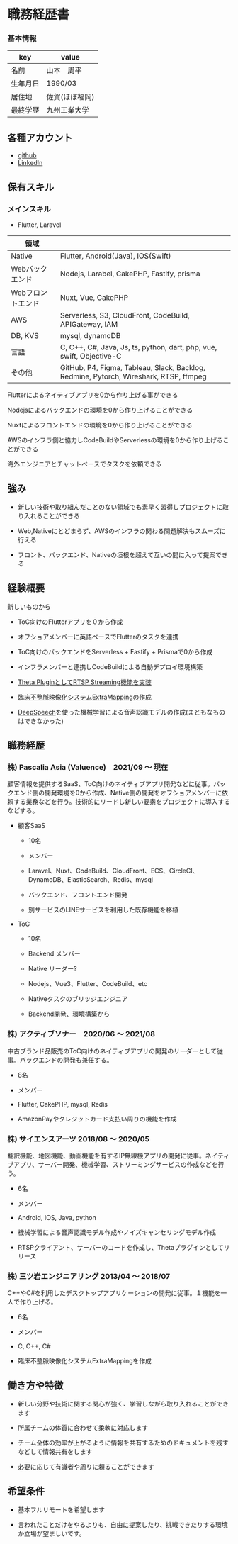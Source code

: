 # 職務経歴書

### 基本情報

| key | value |
| --- | --- |
| 名前  | 山本　周平 |
| 生年月日 | 1990/03 |
| 居住地 | 佐賀(ほぼ福岡)  |
| 最終学歴 | 九州工業大学 |

## 各種アカウント
* [github](https://github.com/syuh31/curriculum_vitae)
* [LinkedIn](https://www.linkedin.com/in/%E5%91%A8%E5%B9%B3-%E5%B1%B1%E6%9C%AC-2271271ab/)

## 保有スキル

### メインスキル
* Flutter, Laravel

| 領域  |     |
| --- | --- |
| Native | Flutter, Android(Java), IOS(Swift) |
| Webバックエンド | Nodejs, Larabel, CakePHP, Fastify, prisma |
| Webフロントエンド | Nuxt, Vue, CakePHP |
| AWS | Serverless, S3, CloudFront, CodeBuild, APIGateway, IAM |
| DB, KVS | mysql, dynamoDB |
| 言語  | C, C++, C#, Java, Js, ts, python, dart, php, vue, swift, Objective-C |
| その他 | GitHub, P4, Figma, Tableau, Slack, Backlog, Redmine, Pytorch, Wireshark, RTSP, ffmpeg |

Flutterによるネイティブアプリを0から作り上げる事ができる

Nodejsによるバックエンドの環境を0から作り上げることができる

Nuxtによるフロントエンドの環境を0から作り上げることができる

AWSのインフラ側と協力しCodeBuildやServerlessの環境を0から作り上げることができる

海外エンジニアとチャットベースでタスクを依頼できる

## 強み

- 新しい技術や取り組んだことのない領域でも素早く習得しプロジェクトに取り入れることができる
  
- Web,Nativeにとどまらず、AWSのインフラの関わる問題解決もスムーズに行える
  
- フロント、バックエンド、Nativeの垣根を超えて互いの間に入って提案できる
  

## 経験概要

新しいものから

- ToC向けのFlutterアプリを０から作成
  
- オフショアメンバーに英語ベースでFlutterのタスクを連携
  
- ToC向けのバックエンドをServerless + Fastify + Prismaで0から作成
  
- インフラメンバーと連携しCodeBuildによる自動デプロイ環境構築
  
- [Theta PluginとしてRTSP Streaming機能を実装](https://pluginstore.theta360.com/plugins/com.sciencearts.rtspstreaming/)
  
- [臨床不整脈映像化システムExtraMappingの作成](http://square.umin.ac.jp/~ash/extramap.html)
  
- [DeepSpeech](https://github.com/mozilla/DeepSpeech)を使った機械学習による音声認識モデルの作成(まともなものはできなかった)
  

## 職務経歴

### 株) Pascalia Asia (Valuence)　2021/09 〜 現在

顧客情報を提供するSaaS、ToC向けのネイティブアプリ開発などに従事。バックエンド側の開発環境を0から作成、Native側の開発をオフショアメンバーに依頼する業務などを行う。技術的にリードし新しい要素をプロジェクトに導入するなどする。

- 顧客SaaS
  
  - 10名
    
  - メンバー
    
  - Laravel、Nuxt、CodeBuild、CloudFront、ECS、CircleCI、DynamoDB、ElasticSearch、Redis、mysql
    
  - バックエンド、フロントエンド開発
    
  - 別サービスのLINEサービスを利用した既存機能を移植
    
- ToC
  
  - 10名

  - Backend メンバー
    
  - Native リーダー?
    
  - Nodejs、Vue3、Flutter、CodeBuild、etc
    
  - Nativeタスクのブリッジエンジニア
    
  - Backend開発、環境構築から
    

### 株) アクティブソナー　2020/06 ～ 2021/08

中古ブランド品販売のToC向けのネイティブアプリの開発のリーダーとして従事。バックエンドの開発も兼任する。

- 8名
  
- メンバー
  
- Flutter, CakePHP, mysql, Redis
  
- AmazonPayやクレジットカード支払い周りの機能を作成
  

### 株) サイエンスアーツ 2018/08 ～ 2020/05

翻訳機能、地図機能、動画機能を有するIP無線機アプリの開発に従事。ネイティブアプリ、サーバー開発、機械学習、ストリーミングサービスの作成などを行う。

- 6名
  
- メンバー
  
- Android, IOS, Java, python
  
- 機械学習による音声認識モデル作成やノイズキャンセリングモデル作成
  
- RTSPクライアント、サーバーのコードを作成し、Thetaプラグインとしてリリース
  

### 株) 三ツ岩エンジニアリング 2013/04 ～ 2018/07

C++やC#を利用したデスクトップアプリケーションの開発に従事。１機能を一人で作り上げる。

- 6名
  
- メンバー
  
- C, C++, C#
  
- 臨床不整脈映像化システムExtraMappingを作成
  

## 働き方や特徴

- 新しい分野や技術に関する関心が強く、学習しながら取り入れることができます
  
- 所属チームの体質に合わせて柔軟に対応します
  
- チーム全体の効率が上がるように情報を共有するためのドキュメントを残すなどして情報共有をします
  
- 必要に応じて有識者や周りに頼ることができます
  

## 希望条件

- 基本フルリモートを希望します
  
- 言われたことだけをやるよりも、自由に提案したり、挑戦できたりする環境か立場が望ましいです。
